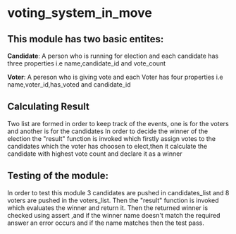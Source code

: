 # voting_system_in_move
## This module has two basic entites:
  
   **Candidate**: A person who is running for election and each candidate has three properties i.e name,candidate_id and vote_count
  
   **Voter**: A pereson who is giving vote and each Voter has four properties i.e name,voter_id,has_voted and candidate_id

## Calculating Result
Two list are formed in order to keep track of the events, one is for the voters and another is for the candidates
In order to decide the winner of the election the "result" function is invoked which firstly assign votes to the candidates which the voter has choosen to elect,then it
calculate the candidate with highest vote count and declare it as a winner


## Testing of the module:

In order to test this module 3 candidates are pushed in candidates_list and 8 voters are pushed in the voters_list.
Then the "result" function is invoked which evaluates the winner and return it.
Then the returned winner is checked using assert ,and if the winner name doesn't match the required answer an error occurs and if the name matches then the test pass.





